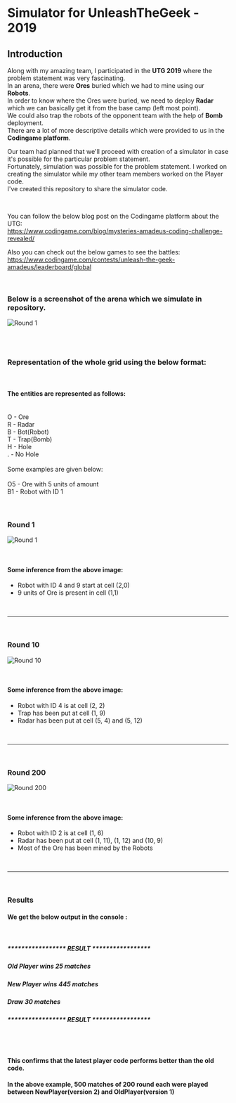 # Simulator for UnleashTheGeek - 2019

## Introduction

Along with my amazing team, I participated in the **UTG 2019** where the problem statement was very fascinating.<br />
In an arena, there were **Ores** buried which we had to mine using our **Robots**.<br />
In order to know where the Ores were buried, we need to deploy **Radar** which we can basically get it from the base camp (left most point).<br />
We could also trap the robots of the opponent team with the help of **Bomb** deployment.<br />
There are a lot of more descriptive details which were provided to us in the **Codingame platform**.<br />

Our team had planned that we'll proceed with creation of a simulator in case it's possible for the particular problem statement.<br />
Fortunately, simulation was possible for the problem statement. I worked on creating the simulator while my other team members worked on the Player code.<br />
I've created this repository to share the simulator code.<br />

<br>

You can follow the below blog post on the Codingame platform about the UTG:<br /> 
https://www.codingame.com/blog/mysteries-amadeus-coding-challenge-revealed/

Also you can check out the below games to see the battles:<br />
https://www.codingame.com/contests/unleash-the-geek-amadeus/leaderboard/global

<br>

### Below is a screenshot of the arena which we simulate in repository.

![Round 1](https://drive.google.com/file/d/1rLfDMbAJmTD-tgdjri1xZfTUdejBnaxI/view?usp=sharing)


<br>
<br>

### Representation of the whole grid using the below format:

<br>

#### The entities are represented as follows:<br />
<br />
O - Ore<br />
R - Radar<br />
B - Bot(Robot)<br />
T - Trap(Bomb)<br />
H - Hole<br />
.  - No Hole<br />
<br />
Some examples are given below:<br />
<br />
O5 - Ore with 5 units of amount<br />
B1 - Robot with ID 1<br />
<br />
<br />


### Round 1

![Round 1](https://drive.google.com/file/d/1jDmTc6fIybPHPWK28lHatGSVDFwUgcwP/view?usp=sharing)

<br>

#### Some inference from the above image:

* Robot with ID 4 and 9 start at cell (2,0)
* 9 units of Ore is present in cell (1,1)

<br>

-----------

<br>
 

### Round 10

![Round 10](https://drive.google.com/file/d/1_uKZgs-lGzRhAbmOL7F6tUrrQ50nWFL9/view?usp=sharing)

<br>

#### Some inference from the above image:

* Robot with ID 4 is at cell (2, 2)
* Trap has been put at cell (1, 9)
* Radar has been put at cell (5, 4) and (5, 12)

<br>

-----------

<br>


### Round 200

![Round 200](https://drive.google.com/file/d/1l0v2ehlNctEY3m1HCOKzffos3QVgPjzn/view?usp=sharing)

<br>

#### Some inference from the above image:

* Robot with ID 2 is at cell (1, 6)
* Radar has been put at cell (1, 11), (1, 12) and (10, 9)
* Most of the Ore has been mined by the Robots

<br>

-----------

<br>

### Results

#### We get the below output in the console :  <br />

<br>

##### *****************  RESULT ***************** <br />
##### Old Player wins 25 matches <br />
##### New Player wins 445 matches <br />
##### Draw  30 matches <br />
##### *****************  RESULT ***************** <br /> 

<br>
<br>

#### This confirms that the latest player code performs better than the old code. <br />
#### In the above example, 500 matches of 200 round each were played between NewPlayer(version 2) and OldPlayer(version 1)<br />
 